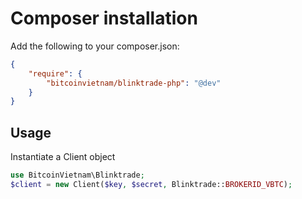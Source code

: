 # Composer installation #

Add the following to your composer.json:

```json
{
    "require": {
        "bitcoinvietnam/blinktrade-php": "@dev"
    }
}
```

## Usage

Instantiate a Client object

```php
use BitcoinVietnam\Blinktrade;
$client = new Client($key, $secret, Blinktrade::BROKERID_VBTC);
```